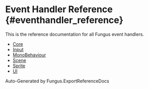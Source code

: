 # Event Handler Reference {#eventhandler_reference}

This is the reference documentation for all Fungus event handlers.

* [Core](core_events)
* [Input](input_events)
* [MonoBehaviour](monobehaviour_events)
* [Scene](scene_events)
* [Sprite](sprite_events)
* [UI](ui_events)

Auto-Generated by Fungus.ExportReferenceDocs
